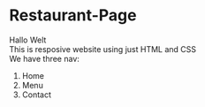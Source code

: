 # Restaurant-Page
Hallo Welt 
<br>
This is resposive website using just HTML and CSS 
<br>
We have three nav: 
1. Home
2. Menu
3. Contact